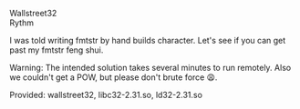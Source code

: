 Wallstreet32  
Rythm

I was told writing fmtstr by hand builds character. Let's see if you can get past my fmtstr feng shui.

Warning: The intended solution takes several minutes to run remotely. Also we couldn't get a POW, but please don't brute force :weary:.

Provided: wallstreet32, libc32-2.31.so, ld32-2.31.so
